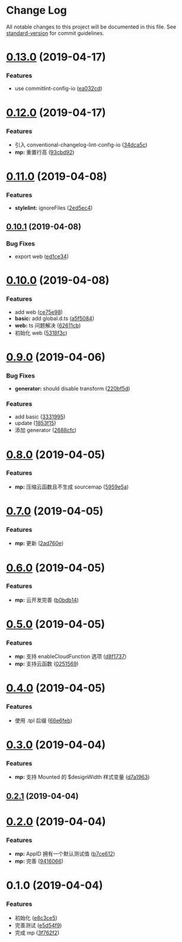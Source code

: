 # Change Log

All notable changes to this project will be documented in this file. See [standard-version](https://github.com/conventional-changelog/standard-version) for commit guidelines.

# [0.13.0](https://github.com/fjc0k/sao-io/compare/v0.12.0...v0.13.0) (2019-04-17)


### Features

* use commitlint-config-io ([ea032cd](https://github.com/fjc0k/sao-io/commit/ea032cd))



# [0.12.0](https://github.com/fjc0k/sao-io/compare/v0.11.0...v0.12.0) (2019-04-17)


### Features

* 引入 conventional-changelog-lint-config-io ([34dca5c](https://github.com/fjc0k/sao-io/commit/34dca5c))
* **mp:** 重置行高 ([93cbd92](https://github.com/fjc0k/sao-io/commit/93cbd92))



# [0.11.0](https://github.com/fjc0k/sao-io/compare/v0.10.1...v0.11.0) (2019-04-08)


### Features

* **stylelint:** ignoreFiles ([2ed5ec4](https://github.com/fjc0k/sao-io/commit/2ed5ec4))



## [0.10.1](https://github.com/fjc0k/sao-io/compare/v0.10.0...v0.10.1) (2019-04-08)


### Bug Fixes

* export web ([ed1ce34](https://github.com/fjc0k/sao-io/commit/ed1ce34))



# [0.10.0](https://github.com/fjc0k/sao-io/compare/v0.9.0...v0.10.0) (2019-04-08)


### Features

* add web ([ce75e98](https://github.com/fjc0k/sao-io/commit/ce75e98))
* **basic:** add global.d.ts ([a5f5084](https://github.com/fjc0k/sao-io/commit/a5f5084))
* **web:** ts 问题解决 ([62611cb](https://github.com/fjc0k/sao-io/commit/62611cb))
* 初始化 web ([5318f3c](https://github.com/fjc0k/sao-io/commit/5318f3c))



# [0.9.0](https://github.com/fjc0k/sao-io/compare/v0.8.0...v0.9.0) (2019-04-06)


### Bug Fixes

* **generator:** should disable transform ([220bf5d](https://github.com/fjc0k/sao-io/commit/220bf5d))


### Features

* add basic ([3331995](https://github.com/fjc0k/sao-io/commit/3331995))
* update ([1853f15](https://github.com/fjc0k/sao-io/commit/1853f15))
* 添加 generator ([2688cfc](https://github.com/fjc0k/sao-io/commit/2688cfc))



# [0.8.0](https://github.com/fjc0k/sao-io/compare/v0.7.0...v0.8.0) (2019-04-05)


### Features

* **mp:** 压缩云函数且不生成 sourcemap ([5959e5a](https://github.com/fjc0k/sao-io/commit/5959e5a))



# [0.7.0](https://github.com/fjc0k/sao-io/compare/v0.6.0...v0.7.0) (2019-04-05)


### Features

* **mp:** 更新 ([2ad760e](https://github.com/fjc0k/sao-io/commit/2ad760e))



# [0.6.0](https://github.com/fjc0k/sao-io/compare/v0.5.0...v0.6.0) (2019-04-05)


### Features

* **mp:** 云开发完善 ([b0bdb14](https://github.com/fjc0k/sao-io/commit/b0bdb14))



# [0.5.0](https://github.com/fjc0k/sao-io/compare/v0.4.0...v0.5.0) (2019-04-05)


### Features

* **mp:** 支持 enableCloudFunction 选项 ([d8f1737](https://github.com/fjc0k/sao-io/commit/d8f1737))
* **mp:** 支持云函数 ([0251569](https://github.com/fjc0k/sao-io/commit/0251569))



# [0.4.0](https://github.com/fjc0k/sao-io/compare/v0.3.0...v0.4.0) (2019-04-05)


### Features

* 使用 .tpl 后缀 ([66e6feb](https://github.com/fjc0k/sao-io/commit/66e6feb))



# [0.3.0](https://github.com/fjc0k/sao-io/compare/v0.2.1...v0.3.0) (2019-04-04)


### Features

* **mp:** 支持 Mounted 的 $designWidth 样式变量 ([d7a1963](https://github.com/fjc0k/sao-io/commit/d7a1963))



## [0.2.1](https://github.com/fjc0k/sao-io/compare/v0.2.0...v0.2.1) (2019-04-04)



# [0.2.0](https://github.com/fjc0k/sao-io/compare/v0.1.0...v0.2.0) (2019-04-04)


### Features

* **mp:** AppID 拥有一个默认测试值 ([b7ce612](https://github.com/fjc0k/sao-io/commit/b7ce612))
* **mp:** 完善 ([9416066](https://github.com/fjc0k/sao-io/commit/9416066))



# 0.1.0 (2019-04-04)


### Features

* 初始化 ([e8c3ce5](https://github.com/fjc0k/sao-io/commit/e8c3ce5))
* 完善测试 ([e5d54f9](https://github.com/fjc0k/sao-io/commit/e5d54f9))
* 完成 mp ([3f762f2](https://github.com/fjc0k/sao-io/commit/3f762f2))

